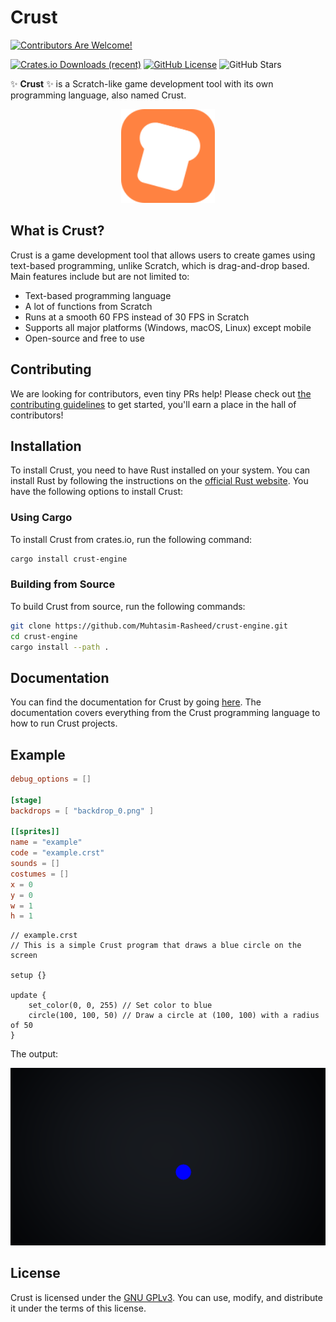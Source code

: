# Crust

[![Contributors Are Welcome!](https://img.shields.io/badge/Contributors%20Are%20Welcome!-22bb22)](./CONTRIBUTING.md)

[![Crates.io Downloads (recent)](https://img.shields.io/crates/dr/crust-engine?color=blue)](https://crates.io/crates/crust-engine)
[![GitHub License](https://img.shields.io/github/license/Muhtasim-Rasheed/crust-engine)](https://www.gnu.org/licenses/gpl-3.0.en.html)
![GitHub Stars](https://img.shields.io/github/stars/Muhtasim-Rasheed/crust-engine?style=social)

✨ **Crust** ✨ is a Scratch-like game development tool with its own programming language, also named Crust.

<p align="center">
  <img src="./assets/logo_background.png" alt="Crust Logo" width="150"/>
</p>

## What is Crust?

Crust is a game development tool that allows users to create games using text-based programming, unlike Scratch, which is drag-and-drop based. Main features include but are not limited to:

- Text-based programming language
- A lot of functions from Scratch
- Runs at a smooth 60 FPS instead of 30 FPS in Scratch
- Supports all major platforms (Windows, macOS, Linux) except mobile
- Open-source and free to use

## Contributing

We are looking for contributors, even tiny PRs help!
Please check out [the contributing guidelines](./CONTRIBUTING.md) to get started, you'll earn a place in the hall of contributors!

## Installation

To install Crust, you need to have Rust installed on your system. You can install Rust by following the instructions on the [official Rust website](https://www.rust-lang.org/tools/install).
You have the following options to install Crust:

### Using Cargo

To install Crust from crates.io, run the following command:

```bash
cargo install crust-engine
```

### Building from Source

To build Crust from source, run the following commands:

```bash
git clone https://github.com/Muhtasim-Rasheed/crust-engine.git
cd crust-engine
cargo install --path .
```

## Documentation

You can find the documentation for Crust by going [here](https://muhtasim-rasheed.github.io/crust-engine/). The documentation covers everything from the Crust programming language to how to run Crust projects.

## Example

```toml
debug_options = []

[stage]
backdrops = [ "backdrop_0.png" ]

[[sprites]]
name = "example"
code = "example.crst"
sounds = []
costumes = []
x = 0
y = 0
w = 1
h = 1
```

```
// example.crst
// This is a simple Crust program that draws a blue circle on the screen

setup {}

update {
    set_color(0, 0, 255) // Set color to blue
    circle(100, 100, 50) // Draw a circle at (100, 100) with a radius of 50
}
```

The output:

![Example Output](./assets/example_result.png)

## License

Crust is licensed under the [GNU GPLv3](https://www.gnu.org/licenses/gpl-3.0.en.html). You can use, modify, and distribute it under the terms of this license.
